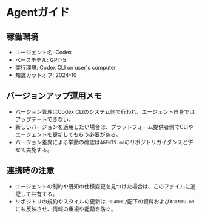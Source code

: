 # Agentガイド

## 稼働環境
- エージェント名: Codex
- ベースモデル: GPT-5
- 実行環境: Codex CLI on user's computer
- 知識カットオフ: 2024-10

## バージョンアップ運用メモ
- バージョン管理はCodex CLIのシステム側で行われ、エージェント自身ではアップデートできない。
- 新しいバージョンを適用したい場合は、プラットフォーム提供者側でCLIやエージェントを更新してもらう必要がある。
- バージョン差異による挙動の確認は`AGENTS.md`のリポジトリガイダンスと併せて実施する。

## 連携時の注意
- エージェントの制約や既知の仕様変更を見つけた場合は、このファイルに追記して共有する。
- リポジトリの規約やスタイルの更新は`.README/`配下の資料および`AGENTS.md`にも反映させ、情報の重複や齟齬を防ぐ。
